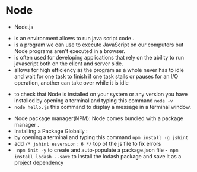 # Node
* Node.js
- is an environment allows to run java script code .
 - is a program we can use to execute JavaScript on our computers but Node programs aren't executed in a browser.
 - is often used for developing applications that rely on the ability to run javascript both on the client and server side.
 - allows for high efficiency as the program as a whole never has to idle and wait for one task to finish
 if one task stalls or pauses for an I/O operation, another can take over while it is idle
* to check that Node is installed on your system or any version you have installed by opening a terminal and typing this command `node -v`
* `node hello.js` this command to display a message in a terminal window.
- Node package manager(NPM): Node comes bundled with a package manager .
- Installing a Package Globally : 
- by opening a terminal and typing this command `npm install -g jshint`
- add `/* jshint esversion: 6 */`  top of the js file to fix errors
- ` npm init -y` to create and auto-populate a package.json file 
-` npm install lodash --save` to install the lodash package and save it as a project dependency

